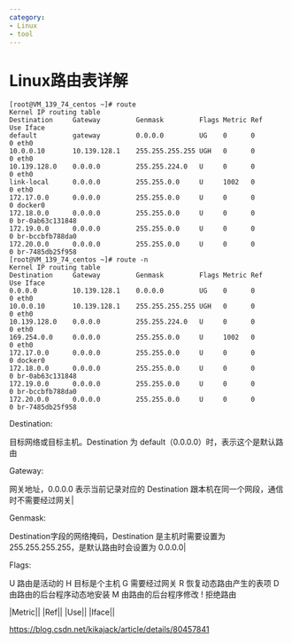 ```yaml
---
category: 
- Linux
- tool
---
```



# Linux路由表详解

```shell
[root@VM_139_74_centos ~]# route
Kernel IP routing table
Destination     Gateway         Genmask         Flags Metric Ref    Use Iface
default         gateway         0.0.0.0         UG    0      0        0 eth0
10.0.0.10       10.139.128.1    255.255.255.255 UGH   0      0        0 eth0
10.139.128.0    0.0.0.0         255.255.224.0   U     0      0        0 eth0
link-local      0.0.0.0         255.255.0.0     U     1002   0        0 eth0
172.17.0.0      0.0.0.0         255.255.0.0     U     0      0        0 docker0
172.18.0.0      0.0.0.0         255.255.0.0     U     0      0        0 br-0ab63c131848
172.19.0.0      0.0.0.0         255.255.0.0     U     0      0        0 br-bccbfb788da0
172.20.0.0      0.0.0.0         255.255.0.0     U     0      0        0 br-7485db25f958
[root@VM_139_74_centos ~]# route -n
Kernel IP routing table
Destination     Gateway         Genmask         Flags Metric Ref    Use Iface
0.0.0.0         10.139.128.1    0.0.0.0         UG    0      0        0 eth0
10.0.0.10       10.139.128.1    255.255.255.255 UGH   0      0        0 eth0
10.139.128.0    0.0.0.0         255.255.224.0   U     0      0        0 eth0
169.254.0.0     0.0.0.0         255.255.0.0     U     1002   0        0 eth0
172.17.0.0      0.0.0.0         255.255.0.0     U     0      0        0 docker0
172.18.0.0      0.0.0.0         255.255.0.0     U     0      0        0 br-0ab63c131848
172.19.0.0      0.0.0.0         255.255.0.0     U     0      0        0 br-bccbfb788da0
172.20.0.0      0.0.0.0         255.255.0.0     U     0      0        0 br-7485db25f958
```


Destination:

目标网络或目标主机。Destination 为 default（0.0.0.0）时，表示这个是默认路由

Gateway:

网关地址，0.0.0.0 表示当前记录对应的 Destination 跟本机在同一个网段，通信时不需要经过网关|

Genmask:

Destination字段的网络掩码，Destination 是主机时需要设置为 255.255.255.255，是默认路由时会设置为 0.0.0.0|

Flags:

U 路由是活动的 
H 目标是个主机
G 需要经过网关
R 恢复动态路由产生的表项
D 由路由的后台程序动态地安装
M 由路由的后台程序修改
! 拒绝路由

|Metric||
|Ref||
|Use||
|Iface||

https://blog.csdn.net/kikajack/article/details/80457841